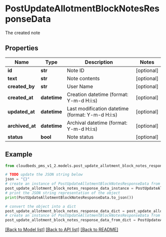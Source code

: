 # PostUpdateAllotmentBlockNotesResponseData

The created note

## Properties

Name | Type | Description | Notes
------------ | ------------- | ------------- | -------------
**id** | **str** | Note ID | [optional] 
**text** | **str** | Note contents | [optional] 
**created_by** | **str** | User Name | [optional] 
**created_at** | **datetime** | Creation datetime (format: Y-m-d H:i:s) | [optional] 
**updated_at** | **datetime** | Last modification datetime (format: Y-m-d H:i:s) | [optional] 
**archived_at** | **datetime** | Archival datetime (format: Y-m-d H:i:s) | [optional] 
**status** | **bool** | Note status | [optional] 

## Example

```python
from cloudbeds_pms_v1_2.models.post_update_allotment_block_notes_response_data import PostUpdateAllotmentBlockNotesResponseData

# TODO update the JSON string below
json = "{}"
# create an instance of PostUpdateAllotmentBlockNotesResponseData from a JSON string
post_update_allotment_block_notes_response_data_instance = PostUpdateAllotmentBlockNotesResponseData.from_json(json)
# print the JSON string representation of the object
print(PostUpdateAllotmentBlockNotesResponseData.to_json())

# convert the object into a dict
post_update_allotment_block_notes_response_data_dict = post_update_allotment_block_notes_response_data_instance.to_dict()
# create an instance of PostUpdateAllotmentBlockNotesResponseData from a dict
post_update_allotment_block_notes_response_data_from_dict = PostUpdateAllotmentBlockNotesResponseData.from_dict(post_update_allotment_block_notes_response_data_dict)
```
[[Back to Model list]](../README.md#documentation-for-models) [[Back to API list]](../README.md#documentation-for-api-endpoints) [[Back to README]](../README.md)


